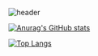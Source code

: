 ![header](https://capsule-render.vercel.app/api?type=cylinder&color=auto&height=100&section=header&text=Hello!%20I%20am%20Sehyun&fontSize=45)


[![Anurag's GitHub stats](https://github-readme-stats.vercel.app/api?username=shiafje)](https://github.com/shiafje/github-readme-stats)

[![Top Langs](https://github-readme-stats.vercel.app/api/top-langs/?username=shiafje&layout=compact)](https://github.com/shiafje/github-readme-stats)



<!--
**shiafje/shiafje** is a ✨ _special_ ✨ repository because its `README.md` (this file) appears on your GitHub profile.

Here are some ideas to get you started:

- 🔭 I’m currently working on ...
- 🌱 I’m currently learning ...
- 👯 I’m looking to collaborate on ...
- 🤔 I’m looking for help with ...
- 💬 Ask me about ...
- 📫 How to reach me: ...
- 😄 Pronouns: ...
- ⚡ Fun fact: ...
-->
